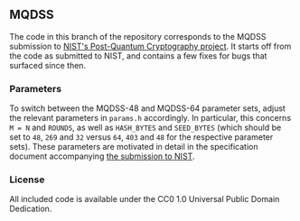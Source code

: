 ## MQDSS

The code in this branch of the repository corresponds to the MQDSS submission to [NIST's Post-Quantum Cryptography project](https://csrc.nist.gov/Projects/Post-Quantum-Cryptography/Round-1-Submissions). It starts off from the code as submitted to NIST, and contains a few fixes for bugs that surfaced since then.

### Parameters

To switch between the MQDSS-48 and MQDSS-64 parameter sets, adjust the relevant parameters in `params.h` accordingly. In particular, this concerns `M = N` and `ROUNDS`, as well as `HASH_BYTES` and `SEED_BYTES` (which should be set to `48`, `269` and `32` versus `64`, `403` and `48` for the respective parameter sets). These parameters are motivated in detail in the specification document accompanying [the submission to NIST](https://csrc.nist.gov/CSRC/media/Projects/Post-Quantum-Cryptography/documents/round-1/submissions/MQDSS.zip).

### License

All included code is available under the CC0 1.0 Universal Public Domain Dedication.
